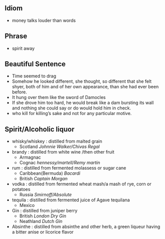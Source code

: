 ## Idiom
- money talks louder than words

## Phrase
- spirit away

## Beautiful Sentence
- Time seemed to drag
- Somehow he looked different, she thought, so different that she felt shyer, both of him and of her own appearance, than she had ever been before.
- It hung over them like the sword of Damocles
- If she drove him too hard, he would break like a dam bursting its wall and nothing she could say or do would hold him in check.
- who kill for killing’s sake and not for any particular motive.

## Spirit/Alcoholic liquor
- whisky/whiskey : distilled from malted grain
  - Scotland *Johnnie Walker/Chivas Regal*
- brandy : distilled from white wine /then other fruit
  - Armagnac
  - Cognac *hennessy/martell/Remy martin*
- rum : distilled from fermented molassess or sugar cane
  - Caribbean(Bermuda) *Bacardi*
  - British *Captain Morgan*
- vodka : distilled from fermented wheat mash/a mash of rye, corn or potatoes
  - Russia *Smirnoff/Absolute* 
- tequila : distilled from fermented juice of Agave tequilana
  - Mexico
- Gin : distilled from juniper berry
  - British *London Dry Gin*
  - Neathland *Dutch Gin*
- Absinthe : distilled from absinthe and other herb, a green liqueur having a bitter anise or licorice flavor

 
